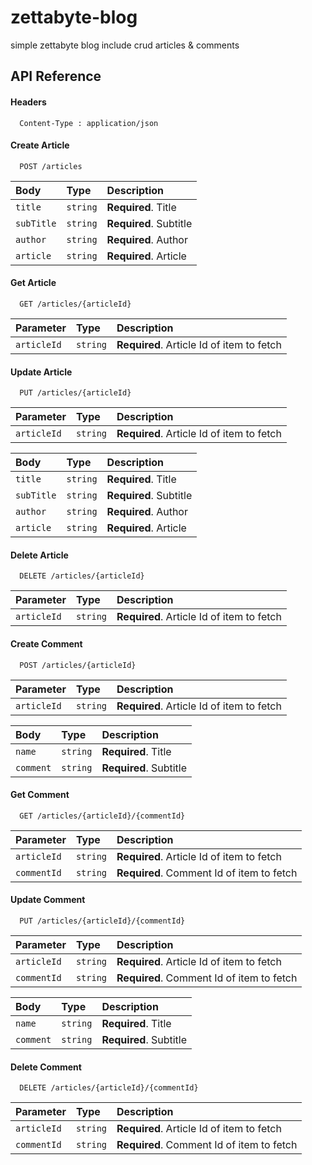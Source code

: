 
# zettabyte-blog

simple zettabyte blog include crud articles & comments
## API Reference

#### Headers
```http
  Content-Type : application/json
```

#### Create Article
```http
  POST /articles
```
| Body | Type     | Description                |
| :-------- | :------- | :------------------------- |
| `title` | `string` | **Required**. Title |
| `subTitle` | `string` | **Required**. Subtitle |
| `author` | `string` | **Required**. Author |
| `article` | `string` | **Required**. Article |

#### Get Article
```http
  GET /articles/{articleId}
```
| Parameter | Type     | Description                       |
| :-------- | :------- | :-------------------------------- |
| `articleId` | `string` | **Required**. Article Id of item to fetch |

#### Update Article
```http
  PUT /articles/{articleId}
```
| Parameter | Type     | Description                       |
| :-------- | :------- | :-------------------------------- |
| `articleId` | `string` | **Required**. Article Id of item to fetch |

| Body | Type     | Description                |
| :-------- | :------- | :------------------------- |
| `title` | `string` | **Required**. Title |
| `subTitle` | `string` | **Required**. Subtitle |
| `author` | `string` | **Required**. Author |
| `article` | `string` | **Required**. Article |

#### Delete Article
```http
  DELETE /articles/{articleId}
```
| Parameter | Type     | Description                       |
| :-------- | :------- | :-------------------------------- |
| `articleId` | `string` | **Required**. Article Id of item to fetch |

#### Create Comment
```http
  POST /articles/{articleId}
```
| Parameter | Type     | Description                       |
| :-------- | :------- | :-------------------------------- |
| `articleId` | `string` | **Required**. Article Id of item to fetch |

| Body | Type     | Description                |
| :-------- | :------- | :------------------------- |
| `name` | `string` | **Required**. Title |
| `comment` | `string` | **Required**. Subtitle |

#### Get Comment
```http
  GET /articles/{articleId}/{commentId}
```
| Parameter | Type     | Description                       |
| :-------- | :------- | :-------------------------------- |
| `articleId` | `string` | **Required**. Article Id of item to fetch |
| `commentId` | `string` | **Required**. Comment Id of item to fetch |

#### Update Comment
```http
  PUT /articles/{articleId}/{commentId}
```
| Parameter | Type     | Description                       |
| :-------- | :------- | :-------------------------------- |
| `articleId` | `string` | **Required**. Article Id of item to fetch |
| `commentId` | `string` | **Required**. Comment Id of item to fetch |

| Body | Type     | Description                |
| :-------- | :------- | :------------------------- |
| `name` | `string` | **Required**. Title |
| `comment` | `string` | **Required**. Subtitle |

#### Delete Comment
```http
  DELETE /articles/{articleId}/{commentId}
```
| Parameter | Type     | Description                       |
| :-------- | :------- | :-------------------------------- |
| `articleId` | `string` | **Required**. Article Id of item to fetch |
| `commentId` | `string` | **Required**. Comment Id of item to fetch |
